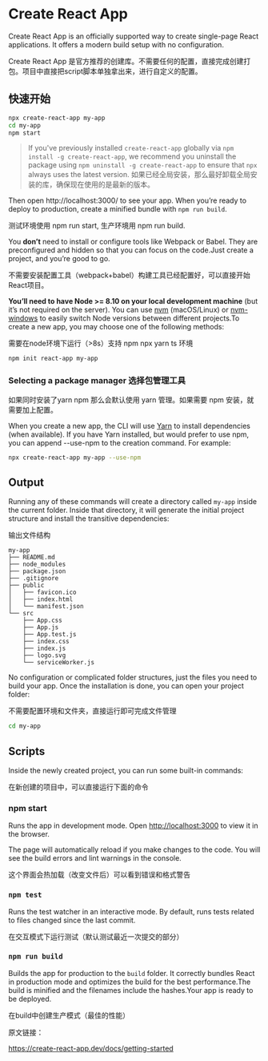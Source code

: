 # Create React App

Create React App is an officially supported way to create single-page React applications. It offers a modern build setup with no configuration.

Create React App 是官方推荐的创建库。不需要任何的配置，直接完成创建打包。项目中直接把script脚本单独拿出来，进行自定义的配置。

## 快速开始

```bash
npx create-react-app my-app
cd my-app
npm start
```

> If you've previously installed `create-react-app` globally via `npm install -g create-react-app`, we recommend you uninstall the package using `npm uninstall -g create-react-app` to ensure that `npx` always uses the latest version. 如果已经全局安装，那么最好卸载全局安装的库，确保现在使用的是最新的版本。

Then open http://localhost:3000/ to see your app. When you’re ready to deploy to production, create a minified bundle with `npm run build`.

测试环境使用 npm run start, 生产环境用 npm run build.

You **don’t** need to install or configure tools like Webpack or Babel. They are preconfigured and hidden so that you can focus on the code.Just create a project, and you’re good to go.

不需要安装配置工具（webpack+babel）构建工具已经配置好，可以直接开始React项目。

**You’ll need to have Node >= 8.10 on your local development machine** (but it’s not required on the server). You can use [nvm](https://github.com/creationix/nvm#installation) (macOS/Linux) or [nvm-windows](https://github.com/coreybutler/nvm-windows#node-version-manager-nvm-for-windows) to easily switch Node versions between different projects.To create a new app, you may choose one of the following methods:

需要在node环境下运行（>8s）支持 npm npx yarn ts 环境

```sh
npm init react-app my-app
```

### Selecting a package manager 选择包管理工具

如果同时安装了yarn npm 那么会默认使用 yarn 管理。如果需要 npm 安装，就需要加上配置。

When you create a new app, the CLI will use [Yarn](https://yarnpkg.com/) to install dependencies (when available). If you have Yarn installed, but would prefer to use npm, you can append --use-npm to the creation command. For example:

```sh
npx create-react-app my-app --use-npm
```

## Output

Running any of these commands will create a directory called `my-app` inside the current folder. Inside that directory, it will generate the initial project structure and install the transitive dependencies:

输出文件结构

```undefined
my-app
├── README.md
├── node_modules
├── package.json
├── .gitignore
├── public
│   ├── favicon.ico
│   ├── index.html
│   └── manifest.json
└── src
    ├── App.css
    ├── App.js
    ├── App.test.js
    ├── index.css
    ├── index.js
    ├── logo.svg
    └── serviceWorker.js
```

No configuration or complicated folder structures, just the files you need to build your app. Once the installation is done, you can open your project folder:

不需要配置环境和文件夹，直接运行即可完成文件管理

```sh
cd my-app
```

## Scripts

Inside the newly created project, you can run some built-in commands:

在新创建的项目中，可以直接运行下面的命令

### npm start

Runs the app in development mode. Open [http://localhost:3000](http://localhost:3000/) to view it in the browser.

The page will automatically reload if you make changes to the code. You will see the build errors and lint warnings in the console.

这个界面会热加载（改变文件后）可以看到错误和格式警告

### `npm test` 

Runs the test watcher in an interactive mode. By default, runs tests related to files changed since the last commit.

在交互模式下运行测试（默认测试最近一次提交的部分）

### `npm run build`

Builds the app for production to the `build` folder. It correctly bundles React in production mode and optimizes the build for the best performance.The build is minified and the filenames include the hashes.Your app is ready to be deployed.

在build中创建生产模式（最佳的性能）



原文链接：

https://create-react-app.dev/docs/getting-started
